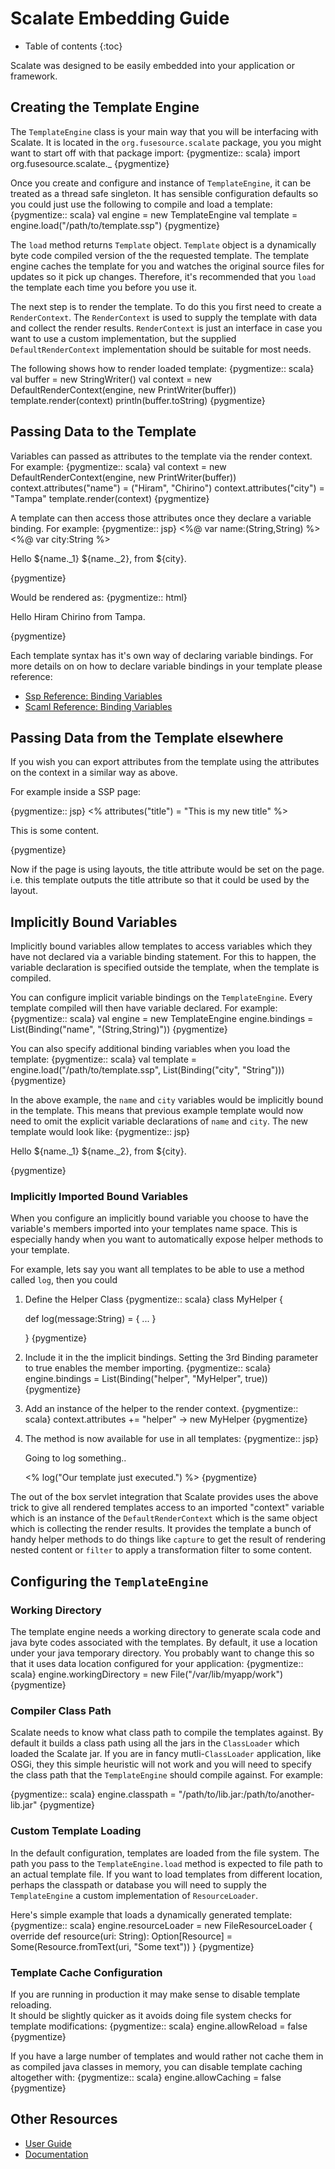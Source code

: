 # Scalate Embedding Guide

* Table of contents
{:toc}

Scalate was designed to be easily embedded into your application or framework.

## Creating the Template Engine

The `TemplateEngine` class is your main way that you will be interfacing with Scalate.  It is located
in the `org.fusesource.scalate` package, you you might want to start off with that package import:
{pygmentize:: scala}
import org.fusesource.scalate._
{pygmentize}

Once you create and configure and instance of `TemplateEngine`, it can be treated as a thread safe 
singleton.  It has sensible configuration defaults so you could just use the following to compile
and load a template:
{pygmentize:: scala}
val engine = new TemplateEngine
val template = engine.load("/path/to/template.ssp")
{pygmentize}

The `load` method returns `Template` object.  `Template` object is a dynamically byte code compiled
version of the the requested template.  The template engine caches the template for
you and watches the original source files for updates so it pick up changes.  Therefore, it's
recommended that you `load` the template each time you before you use it.

The next step is to render the template.  To do this you first need to create a `RenderContext`.
The `RenderContext` is used to supply the template with data and collect the render results.  `RenderContext`
is just an interface in case you want to use a custom implementation, but the supplied 
`DefaultRenderContext` implementation should be suitable for most needs.

The following shows how to render loaded template:
{pygmentize:: scala}
val buffer = new StringWriter()
val context = new DefaultRenderContext(engine, new PrintWriter(buffer))
template.render(context)
println(buffer.toString)
{pygmentize}


## Passing Data to the Template

Variables can passed as attributes to the template via the render context.  For example:
{pygmentize:: scala}
val context = new DefaultRenderContext(engine, new PrintWriter(buffer))
context.attributes("name") = ("Hiram", "Chirino")
context.attributes("city") = "Tampa"
template.render(context)
{pygmentize}

A template can then access those attributes once they declare a variable binding.  For example:
{pygmentize:: jsp}
<%@ var name:(String,String) %>
<%@ var city:String %>
<p> Hello ${name._1} ${name._2}, from ${city}. </p>
{pygmentize}
    
Would be rendered as:
{pygmentize:: html}
<p> Hello Hiram Chirino from Tampa. </p>
{pygmentize}

Each template syntax has it's own way of declaring variable bindings. For more details on
on how to declare variable bindings in your template please reference:

* [Ssp Reference: Binding Variables](ssp-reference.html#binding_variables_) 
* [Scaml Reference: Binding Variables](scaml-reference.html#binding_variables_)

## Passing Data from the Template elsewhere

If you wish you can export attributes from the template using the attributes on the context in a similar way as above.

For example inside a SSP page:


{pygmentize:: jsp}
<% attributes("title") = "This is my new title" %>
<p> This is some content. </p>
{pygmentize}

Now if the page is using layouts, the title attribute would be set on the page. i.e. this template outputs the title attribute so that it could be used by the layout.

## Implicitly Bound Variables

Implicitly bound variables allow templates to access variables which they have not 
declared via a variable binding statement.  For this to happen, the variable declaration
is specified outside the template, when the template is compiled.

You can configure implicit variable bindings on the `TemplateEngine`. Every template compiled 
will then have variable declared.  For example:
{pygmentize:: scala}
val engine = new TemplateEngine
engine.bindings = List(Binding("name", "(String,String)"))
{pygmentize}
    
You can also specify additional binding variables when you load the template:
{pygmentize:: scala}
val template = engine.load("/path/to/template.ssp", List(Binding("city", "String")))
{pygmentize}

In the above example, the `name` and `city` variables would be implicitly bound in the template.
This means that previous example template would now need to omit the explicit variable
declarations of `name` and `city`.  The new template would look like:
{pygmentize:: jsp}
<p> Hello ${name._1} ${name._2}, from ${city}. </p>
{pygmentize}


### Implicitly Imported Bound Variables

When you configure an implicitly bound variable you choose to have the variable's members imported
into your templates name space.  This is especially handy when you want to automatically expose 
helper methods to your template.

For example, lets say you want all templates to be able to use a method called `log`, then you could


1.  Define the Helper Class
    {pygmentize:: scala}
    class MyHelper {
  
      def log(message:String) = {
        ...
      }
  
    }
    {pygmentize}
    
2.  Include it in the the implicit bindings.  Setting the 3rd Binding parameter to true enables 
    the member importing.
    {pygmentize:: scala}
    engine.bindings = List(Binding("helper", "MyHelper", true))
    {pygmentize}

3.  Add an instance of the helper to the render context.
    {pygmentize:: scala}
    context.attributes += "helper" -> new MyHelper
    {pygmentize}

4.  The method is now available for use in all templates:
    {pygmentize:: jsp}
    <p> Going to log something..</p>
    <% log("Our template just executed.") %>
    {pygmentize}

The out of the box servlet integration that Scalate provides uses the above trick to give all rendered templates
access to an imported "context" variable which is an instance of the `DefaultRenderContext` which is the same 
object which is collecting the render results.  It provides the template a bunch of handy helper methods to do things
like `capture` to get the result of rendering nested content or `filter` to apply a transformation filter to some content.

## Configuring the `TemplateEngine`

### Working Directory

The template engine needs a working directory to generate scala code and java byte codes associated with 
the templates.  By default, it use a location under your java temporary directory.  You probably want to change
this so that it uses data location configured for your application:
{pygmentize:: scala}
engine.workingDirectory = new File("/var/lib/myapp/work")
{pygmentize}

### Compiler Class Path

Scalate needs to know what class path to compile the templates against.  By default it builds a class path using
all the jars in the `ClassLoader` which loaded the Scalate jar.  If you are in fancy mutli-`ClassLoader` application,
like OSGi, they this simple heuristic will not work and you will need to specify the class path that the `TemplateEngine`
should compile against.  For example:

{pygmentize:: scala}
engine.classpath = "/path/to/lib.jar:/path/to/another-lib.jar"
{pygmentize}


### Custom Template Loading

In the default configuration, templates are loaded from the file system.  The path you pass to the `TemplateEngine.load`
method is expected to file path to an actual template file.  If you want to load templates from different location, perhaps the classpath or database you will need to supply the `TemplateEngine` a custom implementation of `ResourceLoader`.

Here's simple example that loads a dynamically generated template:
{pygmentize:: scala}
engine.resourceLoader = new FileResourceLoader {
  override def resource(uri: String): Option[Resource] =
    Some(Resource.fromText(uri, "Some text"))
}
{pygmentize}

### Template Cache Configuration

If you are running in production it may make sense to disable template reloading.  
It should be slightly quicker as it avoids doing file system checks for template modifications:
{pygmentize:: scala}
engine.allowReload =  false
{pygmentize}

If you have a large number of templates and would rather not cache them in as compiled java classes in
memory, you can disable template caching altogether with:
{pygmentize:: scala}
engine.allowCaching =  false
{pygmentize}


<!--
TODO: Cover adding CodeGenerator and Filter extensions.
-->

## Other Resources

* [User Guide](user-guide.html)
* [Documentation](index.html)

